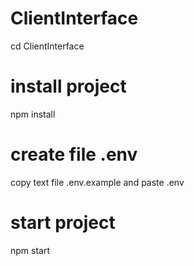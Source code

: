 # ClientInterface
cd ClientInterface

# install project
npm install

# create file .env 
copy text file .env.example and paste .env

# start project
npm start
